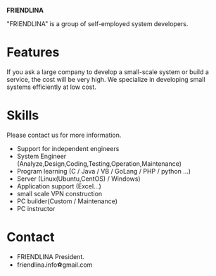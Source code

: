 **FRIENDLINA**

"FRIENDLINA" is a group of self-employed system developers.

# Features
If you ask a large company to develop a small-scale system or build a service, the cost will be very high.
We specialize in developing small systems efficiently at low cost.
 
# Skills
Please contact us for more information.
* Support for independent engineers
* System Engineer (Analyze,Design,Coding,Testing,Operation,Maintenance)
* Program learning (C / Java / VB / GoLang / PHP / python ...)
* Server (Linux(Ubuntu,CentOS) / Windows)
* Application support (Excel...)
* small scale VPN construction
* PC builder(Custom / Maintenance)
* PC instructor

# Contact
* FRIENDLINA President.
* friendlina.info⚽gmail.com
